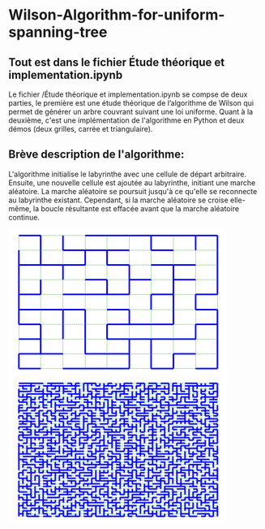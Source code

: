 # Wilson-Algorithm-for-uniform-spanning-tree
## Tout est dans le fichier Étude théorique et implementation.ipynb 
Le fichier /Étude théorique et implementation.ipynb se compse de deux parties, le première est une étude théorique de l’algorithme de Wilson qui permet de générer un arbre couvrant suivant une loi uniforme. Quant à la deuxième, c'est une implémentation de l'algorithme en Python et deux démos (deux  grilles, carrée et triangulaire).
## Brève description de l'algorithme:

L'algorithme initialise le labyrinthe avec une cellule de départ arbitraire. Ensuite, une nouvelle cellule est ajoutée au labyrinthe, initiant une marche aléatoire. La marche aléatoire se poursuit jusqu'à ce qu'elle se reconnecte au labyrinthe existant. Cependant, si la marche aléatoire se croise elle-même, la boucle résultante est effacée avant que la marche aléatoire continue.

![](https://github.com/AhmedASN/Wilson-Algorithm-for-uniform-spanning-tree/blob/main/Grid%20and%20UST.png) 
![](https://github.com/AhmedASN/Wilson-Algorithm-for-uniform-spanning-tree/blob/main/Grid%20and%20UST2.png)
